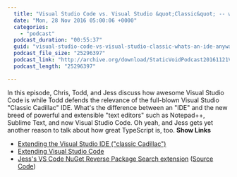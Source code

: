 ```yaml
---
  title: "Visual Studio Code vs. Visual Studio &quot;Classic&quot; -- what&#x27;s an IDE, anyway?"
  date: "Mon, 28 Nov 2016 05:00:06 +0000"
  categories: 
    - "podcast"
  podcast_duration: "00:55:37"
  guid: "visual-studio-code-vs-visual-studio-classic-whats-an-ide-anyway"
  podcast_file_size: "25296397"
  podcast_link: "http://archive.org/download/StaticVoidPodcast20161121VisualStudio/StaticVoidPodcast-20161121-VisualStudio.mp3"
  podcast_length: "25296397"

---
```

In this episode, Chris, Todd, and Jess discuss how awesome Visual Studio Code is while Todd defends the relevance of the full-blown Visual Studio "Classic Cadillac" IDE. What's the difference between an "IDE" and the new breed of powerful and extensible "text editors" such as Notepad++, Sublime Text, and now Visual Studio Code. Oh yeah, and Jess gets yet another reason to talk about how great TypeScript is, too. **Show Links**

*   [Extending the Visual Studio IDE ("classic Cadillac")](https://channel9.msdn.com/Events/Build/2016/B886)
*   [Extending Visual Studio Code](https://code.visualstudio.com/docs/extensions/overview)
*   [Jess's VS Code NuGet Reverse Package Search extension](https://marketplace.visualstudio.com/items?itemName=jesschadwick.nuget-reverse-package-search) ([Source Code](https://github.com/jchadwick/nuget-reverse-package-search))